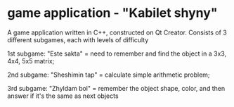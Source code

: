 # game application  - "Kabilet shyny"

A game application written in C++, constructed on Qt Creator. Consists of 3 different subgames, each with levels of difficulty

1st subgame: "Este sakta" = need to remember and find the object in a 3x3, 4x4, 5x5 matrix;

2nd subgame: "Sheshimin tap" = calculate simple arithmetic problem;

3rd subgame: "Zhyldam bol" = remember the object shape, color, and then answer if it's the same as next objects
